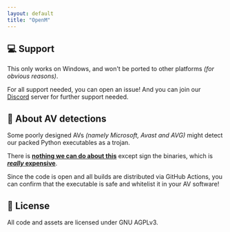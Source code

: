 ```yaml
---
layout: default
title: "OpenM"
---
```


## :computer: Support
This only works on Windows,
and won't be ported to other platforms *(for obvious reasons)*.

For all support needed, you can open an issue!
And you can join our [Discord](https://dsc.gg/openm "OpenM Community") server
for further support needed.

## :rotating_light: About AV detections
Some poorly designed AVs *(namely Microsoft, Avast and AVG)* might detect our packed Python executables as a trojan.

There is [**nothing we can do about this**](https://github.com/pyinstaller/pyinstaller/issues/6754#issuecomment-1100821249) except sign the binaries, which is [***really* expensive**](https://codesigncert.com/blog/code-signing-certificate-cost).

Since the code is open and all builds are distributed via GitHub Actions, you can confirm that the executable is safe and whitelist it in your AV software!

## :page_with_curl: License
All code and assets are licensed under GNU AGPLv3.
